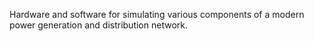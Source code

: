 Hardware and software for simulating various components of a modern power generation and distribution network.